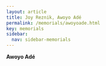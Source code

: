 ```yaml
---
layout: article
title: Joy Reznik, Awoyo Adé
permalink: /memorials/awoyoade.html
key: memorials
sidebar:
  nav: sidebar-memorials
---
```


**Awoyo Adé**
